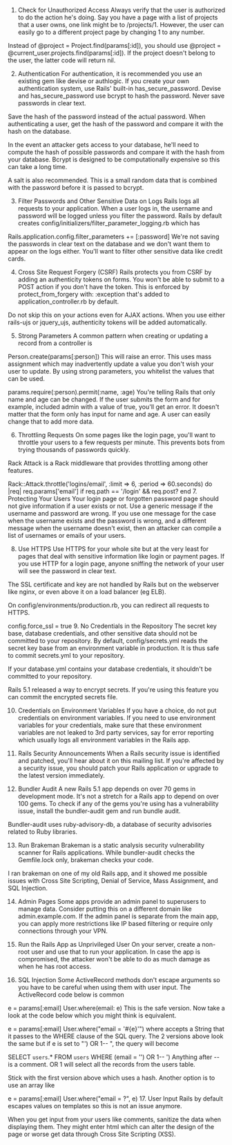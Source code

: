 1. Check for Unauthorized Access
Always verify that the user is authorized to do the action he's doing. Say you have a page with a list of projects that a user owns, one link might be to /projects/1. However, the user can easily go to a different project page by changing 1 to any number.

Instead of @project = Project.find(params[:id]), you should use @project = @current_user.projects.find(params[:id]). If the project doesn't belong to the user, the latter code will return nil.

2. Authentication
For authentication, it is recommended you use an existing gem like devise or authlogic. If you create your own authentication system, use Rails' built-in has_secure_password. Devise and has_secure_password use bcrypt to hash the password. Never save passwords in clear text.

Save the hash of the password instead of the actual password. When authenticating a user, get the hash of the password and compare it with the hash on the database.

In the event an attacker gets access to your database, he'll need to compute the hash of possible passwords and compare it with the hash from your database. Bcrypt is designed to be computationally expensive so this can take a long time.

A salt is also recommended. This is a small random data that is combined with the password before it is passed to bcrypt.

3. Filter Passwords and Other Sensitive Data on Logs
Rails logs all requests to your application. When a user logs in, the username and password will be logged unless you filter the password. Rails by default creates config/initializers/filter_parameter_logging.rb which has

Rails.application.config.filter_parameters += [:password]
We're not saving the passwords in clear text on the database and we don't want them to appear on the logs either. You'll want to filter other sensitive data like credit cards.

4. Cross Site Request Forgery (CSRF)
Rails protects you from CSRF by adding an authenticity tokens on forms. You won't be able to submit to a POST action if you don't have the token. This is enforced by protect_from_forgery with: :exception that's added to application_controller.rb by default.

Do not skip this on your actions even for AJAX actions. When you use either rails-ujs or jquery_ujs, authenticity tokens will be added automatically.

5. Strong Parameters
A common pattern when creating or updating a record from a controller is

Person.create(params[:person])
This will raise an error. This uses mass assignment which may inadvertently update a value you don't wish your user to update. By using strong parameters, you whitelist the values that can be used.

params.require(:person).permit(:name, :age)
You're telling Rails that only name and age can be changed. If the user submits the form and for example, included admin with a value of true, you'll get an error. It doesn't matter that the form only has input for name and age. A user can easily change that to add more data.

6. Throttling Requests
On some pages like the login page, you'll want to throttle your users to a few requests per minute. This prevents bots from trying thousands of passwords quickly.

Rack Attack is a Rack middleware that provides throttling among other features.

Rack::Attack.throttle('logins/email', :limit => 6, :period => 60.seconds) do |req|
  req.params['email'] if req.path == '/login' && req.post?
end
7. Protecting Your Users
Your login page or forgotten password page should not give information if a user exists or not. Use a generic message if the username and password are wrong. If you use one message for the case when the username exists and the password is wrong, and a different message when the username doesn't exist, then an attacker can compile a list of usernames or emails of your users.

8. Use HTTPS
Use HTTPS for your whole site but at the very least for pages that deal with sensitive information like login or payment pages. If you use HTTP for a login page, anyone sniffing the network of your user will see the password in clear text.

The SSL certificate and key are not handled by Rails but on the webserver like nginx, or even above it on a load balancer (eg ELB).

On config/environments/production.rb, you can redirect all requests to HTTPS.

config.force_ssl = true
9. No Credentials in the Repository
The secret key base, database credentials, and other sensitive data should not be committed to your repository. By default, config/secrets.yml reads the secret key base from an environment variable in production. It is thus safe to commit secrets.yml to your repository.

If your database.yml contains your database credentials, it shouldn't be committed to your repository.

Rails 5.1 released a way to encrypt secrets. If you're using this feature you can commit the encrypted secrets file.

10. Credentials on Environment Variables
If you have a choice, do not put credentials on environment variables. If you need to use environment variables for your credentials, make sure that these environment variables are not leaked to 3rd party services, say for error reporting which usually logs all environment variables in the Rails app.

11. Rails Security Announcements
When a Rails security issue is identified and patched, you'll hear about it on this mailing list. If you're affected by a security issue, you should patch your Rails application or upgrade to the latest version immediately.

12. Bundler Audit
A new Rails 5.1 app depends on over 70 gems in development mode. It's not a stretch for a Rails app to depend on over 100 gems. To check if any of the gems you're using has a vulnerability issue, install the bundler-audit gem and run bundle audit.

Bundler-audit uses ruby-advisory-db, a database of security advisories related to Ruby libraries.

13. Run Brakeman
Brakeman is a static analysis security vulnerability scanner for Rails applications. While bundler-audit checks the Gemfile.lock only, brakeman checks your code.

I ran brakeman on one of my old Rails app, and it showed me possible issues with Cross Site Scripting, Denial of Service, Mass Assignment, and SQL Injection.

14. Admin Pages
Some apps provide an admin panel to superusers to manage data. Consider putting this on a different domain like admin.example.com. If the admin panel is separate from the main app, you can apply more restrictions like IP based filtering or require only connections through your VPN.

15. Run the Rails App as Unprivileged User
On your server, create a non-root user and use that to run your application. In case the app is compromised, the attacker won't be able to do as much damage as when he has root access.

16. SQL Injection
Some ActiveRecord methods don't escape arguments so you have to be careful when using them with user input. The ActiveRecord code below is common

e = params[:email]
User.where(email: e)
This is the safe version. Now take a look at the code below which you might think is equivalent.

e = params[:email]
User.where("email = '#{e}'")
where accepts a String that it passes to the WHERE clause of the SQL query. The 2 versions above look the same but if e is set to "') OR 1-- ", the query will become

SELECT `users`.* FROM `users` WHERE (email = '') OR 1-- ')
Anything after -- is a comment. OR 1 will select all the records from the users table.

Stick with the first version above which uses a hash. Another option is to use an array like

e = params[:email]
User.where("email = ?", e)
17. User Input
Rails by default escapes values on templates so this is not an issue anymore.

When you get input from your users like comments, sanitize the data when displaying them. They might enter html which can alter the design of the page or worse get data through Cross Site Scripting (XSS).
